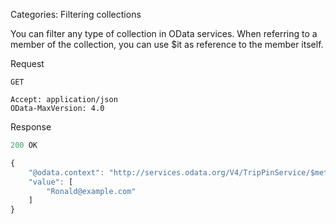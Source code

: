 Categories: Filtering collections

You can filter any type of collection in OData services. When referring to a member of the collection, you can use $it as reference to the member itself.

Request

```
GET 

Accept: application/json
OData-MaxVersion: 4.0
```

Response

```js
200 OK

{
    "@odata.context": "http://services.odata.org/V4/TripPinService/$metadata#People('ronaldmundy')/Emails",
    "value": [
        "Ronald@example.com"
    ]
}
```